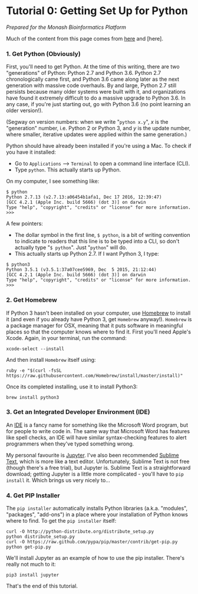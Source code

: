 # Tutorial 0: Getting Set Up for Python

*Prepared for the Monash Bioinformatics Platform*

Much of the content from this page comes from [here](https://github.com/ehmatthes/intro_programming) and [here].

### 1. Get Python (Obviously)
First, you'll need to get Python. At the time of this writing, there are two "generations" of Python: Python 2.7 and Python 3.6. Python 2.7 chronologically came first, and Python 3.6 came along later as the next generation with massive code overhauls. By and large, Python 2.7 still persists because many older systems were built with it, and organizations have found it extremely difficult to do a massive upgrade to Python 3.6. In any case, if you're just starting out, go with Python 3.6 (no point learning an older version!). 

(Segway on version numbers: when we write "`python x.y`", *x* is the "generation" number, i.e. Python 2 or Python 3, and *y* is the update number, where smaller, iterative updates were applied within the same generation.)

Python should have already been installed if you're using a Mac. To check if you have it installed:
 - Go to `Applications` --> `Terminal` to open a command line interface (CLI). 
 - Type `python`. This actually starts up Python. 
 
On my computer, I see something like:

```
$ python
Python 2.7.13 (v2.7.13:a06454b1afa1, Dec 17 2016, 12:39:47) 
[GCC 4.2.1 (Apple Inc. build 5666) (dot 3)] on darwin
Type "help", "copyright", "credits" or "license" for more information.
>>> 
```

A few pointers:
 - The dollar symbol in the first line, `$ python`, is a bit of writing convention to indicate to readers that this line is to be typed into a CLI, so don't actually type "`$ python`". Just "`python`" will do. 
 - This actually starts up Python 2.7. If I want Python 3, I type:

```
$ python3
Python 3.5.1 (v3.5.1:37a07cee5969, Dec  5 2015, 21:12:44) 
[GCC 4.2.1 (Apple Inc. build 5666) (dot 3)] on darwin
Type "help", "copyright", "credits" or "license" for more information.
>>> 
```

### 2. Get Homebrew
If Python 3 hasn't been installed on your computer, use [Homebrew](https://brew.sh/) to install it (and even if you already have Python 3, get `Homebrew` anyway!). `Homebrew` is a package manager for OSX, meaning that it puts software in meaningful places so that the computer knows where to find it. First you'll need Apple's Xcode. Again, in your terminal, run the command:

```
xcode-select --install
```

And then install `Homebrew` itself using:

```
ruby -e "$(curl -fsSL https://raw.githubusercontent.com/Homebrew/install/master/install)"
```

Once its completed installing, use it to install Python3:

```
brew install python3
```

### 3. Get an Integrated Developer Environment (IDE)
An [IDE](https://en.wikipedia.org/wiki/Integrated_development_environment) is a fancy name for something like the Microsoft Word program, but for people to write code in. The same way that Microsoft Word has features like spell checks, an IDE will have similar syntax-checking features to alert programmers when they've typed something wrong. 

My personal favourite is [Jupyter](http://jupyter.org/). I've also been recommended [Sublime Text](http://www.sublimetext.com/3), which is more like a text editor. Unfortunately, Sublime Text is not free (though there's a free trial), but Jupyter is. Sublime Text is a straightforward download; getting Jupyter is a little more complicated - you'll have to `pip install` it. Which brings us very nicely to...

### 4. Get PIP Installer
The `pip installer` automatically installs Python libraries (a.k.a. "modules", "packages", "add-ons") in a place where your installation of Python knows where to find. To get the `pip installer` itself:

```
curl -O http://python-distribute.org/distribute_setup.py
python distribute_setup.py
curl -O https://raw.github.com/pypa/pip/master/contrib/get-pip.py
python get-pip.py
```

We'll install Jupyter as an example of how to use the pip installer. There's really not much to it:

```
pip3 install jupyter
```

That's the end of this tutorial. 
